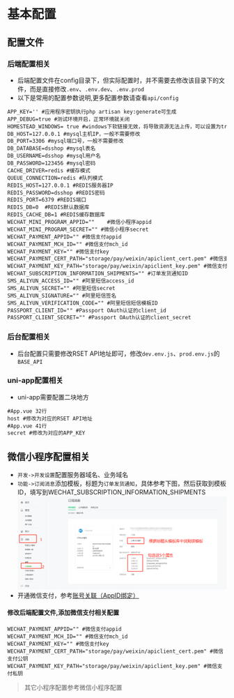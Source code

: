 # 基本配置
## 配置文件
### 后端配置相关
- 后端配置文件在config目录下，但实际配置时，并不需要去修改该目录下的文件，而是直接修改`.env`、`.env.dev`、`.env.prod`
- 以下是常用的配置参数说明,更多配置参数请查看`api/config`
```markdown
APP_KEY='' #应用程序密钥执行php artisan key:generate可生成
APP_DEBUG=true #测试环境开启，正常环境就关闭
HOMESTEAD_WINDOWS= true #windows下软链接无效，将导致资源无法上传，可以设置为true
DB_HOST=127.0.0.1 #mysql主机IP，一般不需要修改
DB_PORT=3306 #mysql端口号，一般不需要修改
DB_DATABASE=dsshop #mysql表名
DB_USERNAME=dsshop #mysql用户名
DB_PASSWORD=123456 #mysql密码
CACHE_DRIVER=redis #缓存模式
QUEUE_CONNECTION=redis #队列模式
REDIS_HOST=127.0.0.1 #REDIS服务器IP
REDIS_PASSWORD=dsshop #REDIS密码
REDIS_PORT=6379 #REDIS端口
REDIS_DB=0  #REDIS默认数据库
REDIS_CACHE_DB=1 #REDIS缓存数据库
WECHAT_MINI_PROGRAM_APPID=""    #微信小程序appid
WECHAT_MINI_PROGRAM_SECRET="" #微信小程序secret
WECHAT_PAYMENT_APPID="" #微信支付appid
WECHAT_PAYMENT_MCH_ID="" #微信支付mch_id
WECHAT_PAYMENT_KEY="" #微信支付key
WECHAT_PAYMENT_CERT_PATH="storage/pay/weixin/apiclient_cert.pem" #微信支付公钥
WECHAT_PAYMENT_KEY_PATH="storage/pay/weixin/apiclient_key.pem" #微信支付私钥
WECHAT_SUBSCRIPTION_INFORMATION_SHIPMENTS="" #订单发货通知ID
SMS_ALIYUN_ACCESS_ID="" #阿里短信access_id
SMS_ALIYUN_SECRET="" #阿里短信secret
SMS_ALIYUN_SIGNATURE="" #阿里短信签名
SMS_ALIYUN_VERIFICATION_CODE="" #阿里短信短信模板ID
PASSPORT_CLIENT_ID="" #Passport OAuth认证的client_id
PASSPORT_CLIENT_SECRET="" #Passport OAuth认证的client_secret
```
### 后台配置相关
- 后台配置只需要修改RSET API地址即可，修改`dev.env.js`、`prod.env.js`的`BASE_API`
### uni-app配置相关
- uni-app需要配置二块地方
```markdown
#App.vue 32行
host #修改为对应的RSET API地址
#App.vue 41行
secret #修改为对应的APP_KEY
```
## 微信小程序配置相关
- `开发->开发设置`配置服务器域名、业务域名
- `功能->订阅消息`添加模板，标题为`订单发货通知`，具体参考下图，然后获取到模板ID，填写到WECHAT_SUBSCRIPTION_INFORMATION_SHIPMENTS
![](/image/11.png)
- 开通微信支付，参考[账号关联（AppID绑定）](https://pay.weixin.qq.com/static/pay_setting/appid_protocol.shtml "账号关联（AppID绑定）")
#### 修改后端配置文件,添加微信支付相关配置
```
WECHAT_PAYMENT_APPID="" #微信支付appid
WECHAT_PAYMENT_MCH_ID="" #微信支付mch_id
WECHAT_PAYMENT_KEY="" #微信支付key
WECHAT_PAYMENT_CERT_PATH="storage/pay/weixin/apiclient_cert.pem" #微信支付公钥
WECHAT_PAYMENT_KEY_PATH="storage/pay/weixin/apiclient_key.pem" #微信支付私钥
```
> 其它小程序配置参考微信小程序配置